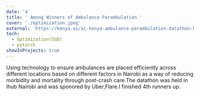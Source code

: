 ```yaml
---
date: '4'
title: ' Among Winners of Ambulance Parambulation '
cover: './optimization.jpeg'
external: 'https://kenya.ai/ai-kenya-ambulance-perambulation-datathon-highlights/'
tech:
  - Optimization(SGD)
  - pytorch
showInProjects: true
---
```


Using technology to ensure ambulances are placed efficiently across different locations based on different factors in Nairobi as a way of reducing morbidity and mortality through post-crash care.The datathon was held in Ihub Nairobi and was sponored by Uber,Flare.I finished 4th runners up.

